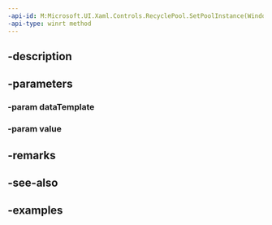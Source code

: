 ```yaml
---
-api-id: M:Microsoft.UI.Xaml.Controls.RecyclePool.SetPoolInstance(Windows.UI.Xaml.DataTemplate,Microsoft.UI.Xaml.Controls.RecyclePool)
-api-type: winrt method
---
```


## -description

## -parameters

### -param dataTemplate

### -param value

## -remarks

## -see-also

## -examples

